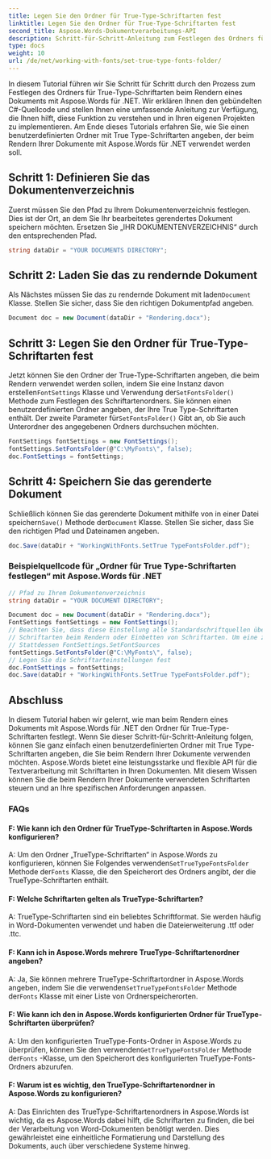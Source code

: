 ```yaml
---
title: Legen Sie den Ordner für True-Type-Schriftarten fest
linktitle: Legen Sie den Ordner für True-Type-Schriftarten fest
second_title: Aspose.Words-Dokumentverarbeitungs-API
description: Schritt-für-Schritt-Anleitung zum Festlegen des Ordners für True-Type-Schriftarten beim Rendern eines Dokuments mit Aspose.Words für .NET.
type: docs
weight: 10
url: /de/net/working-with-fonts/set-true-type-fonts-folder/
---
```


In diesem Tutorial führen wir Sie Schritt für Schritt durch den Prozess zum Festlegen des Ordners für True-Type-Schriftarten beim Rendern eines Dokuments mit Aspose.Words für .NET. Wir erklären Ihnen den gebündelten C#-Quellcode und stellen Ihnen eine umfassende Anleitung zur Verfügung, die Ihnen hilft, diese Funktion zu verstehen und in Ihren eigenen Projekten zu implementieren. Am Ende dieses Tutorials erfahren Sie, wie Sie einen benutzerdefinierten Ordner mit True Type-Schriftarten angeben, der beim Rendern Ihrer Dokumente mit Aspose.Words für .NET verwendet werden soll.

## Schritt 1: Definieren Sie das Dokumentenverzeichnis
Zuerst müssen Sie den Pfad zu Ihrem Dokumentenverzeichnis festlegen. Dies ist der Ort, an dem Sie Ihr bearbeitetes gerendertes Dokument speichern möchten. Ersetzen Sie „IHR DOKUMENTENVERZEICHNIS“ durch den entsprechenden Pfad.

```csharp
string dataDir = "YOUR DOCUMENTS DIRECTORY";
```

## Schritt 2: Laden Sie das zu rendernde Dokument
 Als Nächstes müssen Sie das zu rendernde Dokument mit laden`Document` Klasse. Stellen Sie sicher, dass Sie den richtigen Dokumentpfad angeben.

```csharp
Document doc = new Document(dataDir + "Rendering.docx");
```

## Schritt 3: Legen Sie den Ordner für True-Type-Schriftarten fest
Jetzt können Sie den Ordner der True-Type-Schriftarten angeben, die beim Rendern verwendet werden sollen, indem Sie eine Instanz davon erstellen`FontSettings` Klasse und Verwendung der`SetFontsFolder()` Methode zum Festlegen des Schriftartenordners. Sie können einen benutzerdefinierten Ordner angeben, der Ihre True Type-Schriftarten enthält. Der zweite Parameter für`SetFontsFolder()` Gibt an, ob Sie auch Unterordner des angegebenen Ordners durchsuchen möchten.

```csharp
FontSettings fontSettings = new FontSettings();
fontSettings.SetFontsFolder(@"C:\MyFonts\", false);
doc.FontSettings = fontSettings;
```

## Schritt 4: Speichern Sie das gerenderte Dokument
 Schließlich können Sie das gerenderte Dokument mithilfe von in einer Datei speichern`Save()` Methode der`Document` Klasse. Stellen Sie sicher, dass Sie den richtigen Pfad und Dateinamen angeben.

```csharp
doc.Save(dataDir + "WorkingWithFonts.SetTrue TypeFontsFolder.pdf");
```

### Beispielquellcode für „Ordner für True Type-Schriftarten festlegen“ mit Aspose.Words für .NET 

```csharp
// Pfad zu Ihrem Dokumentenverzeichnis
string dataDir = "YOUR DOCUMENT DIRECTORY";

Document doc = new Document(dataDir + "Rendering.docx");
FontSettings fontSettings = new FontSettings();
// Beachten Sie, dass diese Einstellung alle Standardschriftquellen überschreibt, die standardmäßig durchsucht werden. Jetzt wird nur noch nach diesen Ordnern gesucht
// Schriftarten beim Rendern oder Einbetten von Schriftarten. Um eine zusätzliche Schriftartquelle hinzuzufügen und gleichzeitig die Schriftartquellen des Systems beizubehalten, verwenden Sie sowohl FontSettings.GetFontSources als auch
// Stattdessen FontSettings.SetFontSources
fontSettings.SetFontsFolder(@"C:\MyFonts\", false);
// Legen Sie die Schriftarteinstellungen fest
doc.FontSettings = fontSettings;
doc.Save(dataDir + "WorkingWithFonts.SetTrue TypeFontsFolder.pdf");
```

## Abschluss
In diesem Tutorial haben wir gelernt, wie man beim Rendern eines Dokuments mit Aspose.Words für .NET den Ordner für True-Type-Schriftarten festlegt. Wenn Sie dieser Schritt-für-Schritt-Anleitung folgen, können Sie ganz einfach einen benutzerdefinierten Ordner mit True Type-Schriftarten angeben, die Sie beim Rendern Ihrer Dokumente verwenden möchten. Aspose.Words bietet eine leistungsstarke und flexible API für die Textverarbeitung mit Schriftarten in Ihren Dokumenten. Mit diesem Wissen können Sie die beim Rendern Ihrer Dokumente verwendeten Schriftarten steuern und an Ihre spezifischen Anforderungen anpassen.

### FAQs

#### F: Wie kann ich den Ordner für TrueType-Schriftarten in Aspose.Words konfigurieren?

 A: Um den Ordner „TrueType-Schriftarten“ in Aspose.Words zu konfigurieren, können Sie Folgendes verwenden`SetTrueTypeFontsFolder` Methode der`Fonts` Klasse, die den Speicherort des Ordners angibt, der die TrueType-Schriftarten enthält.

#### F: Welche Schriftarten gelten als TrueType-Schriftarten?

A: TrueType-Schriftarten sind ein beliebtes Schriftformat. Sie werden häufig in Word-Dokumenten verwendet und haben die Dateierweiterung .ttf oder .ttc.

#### F: Kann ich in Aspose.Words mehrere TrueType-Schriftartenordner angeben?

A: Ja, Sie können mehrere TrueType-Schriftartordner in Aspose.Words angeben, indem Sie die verwenden`SetTrueTypeFontsFolder` Methode der`Fonts` Klasse mit einer Liste von Ordnerspeicherorten.

#### F: Wie kann ich den in Aspose.Words konfigurierten Ordner für TrueType-Schriftarten überprüfen?

 A: Um den konfigurierten TrueType-Fonts-Ordner in Aspose.Words zu überprüfen, können Sie den verwenden`GetTrueTypeFontsFolder` Methode der`Fonts` -Klasse, um den Speicherort des konfigurierten TrueType-Fonts-Ordners abzurufen.

#### F: Warum ist es wichtig, den TrueType-Schriftartenordner in Aspose.Words zu konfigurieren?

A: Das Einrichten des TrueType-Schriftartenordners in Aspose.Words ist wichtig, da es Aspose.Words dabei hilft, die Schriftarten zu finden, die bei der Verarbeitung von Word-Dokumenten benötigt werden. Dies gewährleistet eine einheitliche Formatierung und Darstellung des Dokuments, auch über verschiedene Systeme hinweg.
